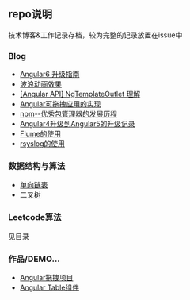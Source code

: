 ## repo说明
技术博客&工作记录存档，较为完整的记录放置在issue中

### Blog
- [Angular6 升级指南](https://github.com/jkhhuse/imgRepo/issues/9)
- [波浪动画效果](https://github.com/jkhhuse/imgRepo/issues/8)
- [[Angular API] NgTemplateOutlet 理解](https://github.com/jkhhuse/imgRepo/issues/7)
- [Angular可拖拽应用的实现](https://github.com/jkhhuse/imgRepo/issues/6)
- [npm--优秀包管理器的发展历程](https://github.com/jkhhuse/imgRepo/issues/4)
- [Angular4升级到Angular5的升级记录](https://github.com/jkhhuse/imgRepo/issues/3)
- [Flume的使用](https://github.com/jkhhuse/imgRepo/issues/2)
- [rsyslog的使用](https://github.com/jkhhuse/imgRepo/issues/1)

### 数据结构与算法
- [单向链表](https://github.com/jkhhuse/imgRepo/blob/master/data%20structrues%20and%20algorithms/LinkedList.js)
- [二叉树](https://github.com/jkhhuse/imgRepo/blob/master/data%20structrues%20and%20algorithms/BinaryTree.js)

### Leetcode算法
见目录

### 作品/DEMO...
- [Angular拖拽项目](https://github.com/jkhhuse/Adrager)
- [Angular Table组件](https://github.com/jkhhuse/ng-bootstrap-table)